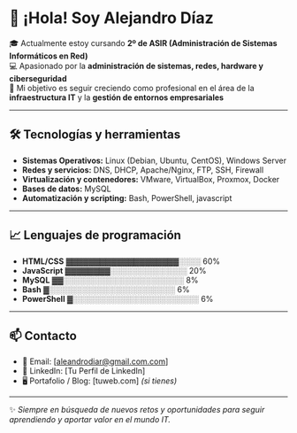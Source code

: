 # 👋 ¡Hola! Soy Alejandro Díaz

🎓 Actualmente estoy cursando **2º de ASIR (Administración de Sistemas Informáticos en Red)**  
💻 Apasionado por la **administración de sistemas, redes, hardware y ciberseguridad**  
🚀 Mi objetivo es seguir creciendo como profesional en el área de la **infraestructura IT** y la **gestión de entornos empresariales**

---

## 🛠️ Tecnologías y herramientas
- **Sistemas Operativos:** Linux (Debian, Ubuntu, CentOS), Windows Server  
- **Redes y servicios:** DNS, DHCP, Apache/Nginx, FTP, SSH, Firewall  
- **Virtualización y contenedores:** VMware, VirtualBox, Proxmox, Docker  
- **Bases de datos:** MySQL 
- **Automatización y scripting:** Bash, PowerShell, javascript 

---

## 📈 Lenguajes de programación

- **HTML/CSS** ▓▓▓▓▓▓▓▓▓▓▓▓▓▓▓▓▓▓▓▓░░░░ 60%  
- **JavaScript** ▓▓▓▓▓▓▓▓░░░░░░░░░░░░░░ 20%  
- **MySQL** ▓▓░░░░░░░░░░░░░░░░░░░░░░ 8%  
- **Bash** ▓░░░░░░░░░░░░░░░░░░░░░░░ 6%  
- **PowerShell** ▓░░░░░░░░░░░░░░░░░░░░░░░ 6%  

---

## 📫 Contacto
- 📧 Email: [aleandrodiar@gmail.com.com]  
- 💼 LinkedIn: [Tu Perfil de LinkedIn]  
- 🖥️ Portafolio / Blog: [tuweb.com] *(si tienes)*  

---

✨ *Siempre en búsqueda de nuevos retos y oportunidades para seguir aprendiendo y aportar valor en el mundo IT.*


